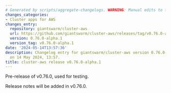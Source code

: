 ```yaml
---
# Generated by scripts/aggregate-changelogs. WARNING: Manual edits to this files will be overwritten.
changes_categories:
- Cluster apps for AWS
changes_entry:
  repository: giantswarm/cluster-aws
  url: https://github.com/giantswarm/cluster-aws/releases/tag/v0.76.0-alpha.1
  version: 0.76.0-alpha.1
  version_tag: v0.76.0-alpha.1
date: '2024-05-14T13:57:36'
description: Changelog entry for giantswarm/cluster-aws version 0.76.0-alpha.1, published
  on 14 May 2024, 13:57.
title: cluster-aws release v0.76.0-alpha.1
---
```


Pre-release of v0.76.0, used for testing.

Release notes will be added in v0.76.0.
